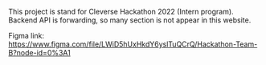 This project is stand for Cleverse Hackathon 2022 (Intern program).
Backend API is forwarding, so many section is not appear in this website.

Figma link: https://www.figma.com/file/LWiD5hUxHkdY6yslTuQCrQ/Hackathon-Team-B?node-id=0%3A1

